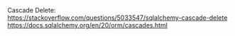 Cascade Delete:
https://stackoverflow.com/questions/5033547/sqlalchemy-cascade-delete
https://docs.sqlalchemy.org/en/20/orm/cascades.html

